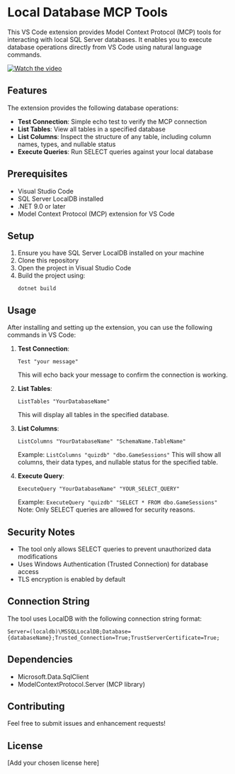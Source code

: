 # Local Database MCP Tools

This VS Code extension provides Model Context Protocol (MCP) tools for interacting with local SQL Server databases. It enables you to execute database operations directly from VS Code using natural language commands.

[![Watch the video](https://github.com/user-attachments/assets/56ad5a7d-f6a7-4c1d-835e-0f9bf00f99e6)](https://www.youtube.com/watch?v=R4FGtwKSPcA)


## Features

The extension provides the following database operations:

- **Test Connection**: Simple echo test to verify the MCP connection
- **List Tables**: View all tables in a specified database
- **List Columns**: Inspect the structure of any table, including column names, types, and nullable status
- **Execute Queries**: Run SELECT queries against your local database

## Prerequisites

- Visual Studio Code
- SQL Server LocalDB installed
- .NET 9.0 or later
- Model Context Protocol (MCP) extension for VS Code

## Setup

1. Ensure you have SQL Server LocalDB installed on your machine
2. Clone this repository
3. Open the project in Visual Studio Code
4. Build the project using:
   ```
   dotnet build
   ```

## Usage

After installing and setting up the extension, you can use the following commands in VS Code:

1. **Test Connection**:
   ```
   Test "your message"
   ```
   This will echo back your message to confirm the connection is working.

2. **List Tables**:
   ```
   ListTables "YourDatabaseName"
   ```
   This will display all tables in the specified database.

3. **List Columns**:
   ```
   ListColumns "YourDatabaseName" "SchemaName.TableName"
   ```
   Example: `ListColumns "quizdb" "dbo.GameSessions"`
   This will show all columns, their data types, and nullable status for the specified table.

4. **Execute Query**:
   ```
   ExecuteQuery "YourDatabaseName" "YOUR_SELECT_QUERY"
   ```
   Example: `ExecuteQuery "quizdb" "SELECT * FROM dbo.GameSessions"`
   Note: Only SELECT queries are allowed for security reasons.

## Security Notes

- The tool only allows SELECT queries to prevent unauthorized data modifications
- Uses Windows Authentication (Trusted Connection) for database access
- TLS encryption is enabled by default

## Connection String

The tool uses LocalDB with the following connection string format:
```
Server=(localdb)\MSSQLLocalDB;Database={databaseName};Trusted_Connection=True;TrustServerCertificate=True;
```

## Dependencies

- Microsoft.Data.SqlClient
- ModelContextProtocol.Server (MCP library)

## Contributing

Feel free to submit issues and enhancement requests!

## License

[Add your chosen license here]

